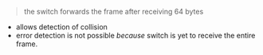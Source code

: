 > the switch forwards the frame after receiving 64 bytes

- allows detection of collision
- error detection is not possible *because*  switch is yet to receive the entire frame.